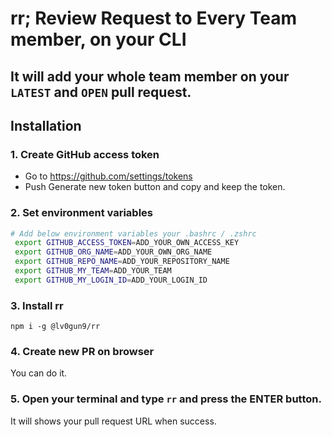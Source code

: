 # rr; Review Request to Every Team member, on your CLI

## It will add your whole team member on your `LATEST` and `OPEN` pull request.

## Installation


### 1. Create GitHub access token
* Go to https://github.com/settings/tokens
* Push Generate new token button and copy and keep the token.

### 2. Set environment variables
```bash
# Add below environment variables your .bashrc / .zshrc
 export GITHUB_ACCESS_TOKEN=ADD_YOUR_OWN_ACCESS_KEY
 export GITHUB_ORG_NAME=ADD_YOUR_OWN_ORG_NAME
 export GITHUB_REPO_NAME=ADD_YOUR_REPOSITORY_NAME
 export GITHUB_MY_TEAM=ADD_YOUR_TEAM
 export GITHUB_MY_LOGIN_ID=ADD_YOUR_LOGIN_ID
```

### 3. Install rr
```
npm i -g @lv0gun9/rr
```

### 4. Create new PR on browser
You can do it.

### 5. Open your terminal and type `rr` and press the ENTER button.
It will shows your pull request URL when success.
